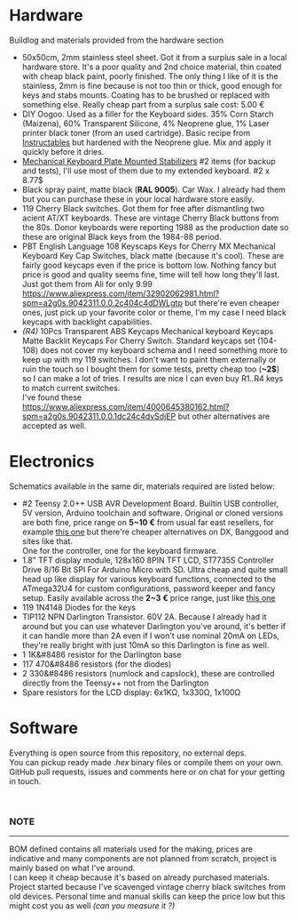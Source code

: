 # Hardware
Buildlog and materials provided from the hardware section
- 50x50cm, 2mm stainless steel sheet. Got it from a surplus sale in a local hardware store. It's a poor quality and 2nd choice
  material, thin coated with cheap black paint, poorly finished. The only thing I like of it is the stainless, 2mm is fine because
  is not too thin or thick, good enough for keys and stabs mounts. Coating has to be brushed or replaced with something else.
  Really cheap part from a surplus sale cost: 5.00 €
- DIY Oogoo. Used as a filler for the Keyboard sides. 35% Corn Starch (Maizena), 60% Transparent Silicone, 4% Neoprene glue, 1% Laser printer black toner (from an used cartridge). Basic recipe from
  [Instructables](https://www.instructables.com/id/How-To-Make-Your-Own-Sugru-Substitute/) but hardened with the Neoprene glue. Mix and apply it quickly before it dries.
- [Mechanical Keyboard Plate Mounted Stabilizers](https://www.banggood.com/Mechanical-Keyboard-Plate-Mounted-Stabilizer-6_25u-Modifier-Key-Spacebar-For-104108Keys-p-1249526.html?rmmds=search&cur_warehouse=CN)
  #2 items (for backup and tests), I'll use most of them due to my extended keyboard. #2 x 8.77$
- Black spray paint, matte black (**RAL 9005**).  Car Wax. I already had them but you can purchase these in your local hardware store easily.
- 119 Cherry Black switches. Got them for free after dismantling two acient AT/XT keyboards. These are vintage Cherry Black buttons from the 80s. Donor keyboards were reporting 1988 as the production date
  so these are original Black keys from the 1984-88 period.
- PBT English Language 108 Keyscaps Keys for Cherry MX Mechanical Keyboard Key Cap Switches, black matte (because it's cool). These are fairly good keycaps even if the price is bottom low.
  Nothing fancy but price is good and quality seems fine, time will tell how long they'll last. Just got them from Ali for only 9.99
  https://www.aliexpress.com/item/32902062981.html?spm=a2g0s.9042311.0.0.2c404c4dDWLgtp but there're even cheaper ones, just pick up your favorite color or theme, I'm my case I need black keycaps with
  backlight capabilities.
- _(R4)_ 10Pcs Transparent ABS Keycaps Mechanical keyboard Keycaps Matte Backlit Keycaps For Cherry Switch. Standard keycaps set (104-108) does not cover my keyboard schema and I need something more to
  keep up with my 119 switches. I don't want to paint them externally or ruin the touch so I bought them for some tests, pretty cheap too (**~2$**) so I can make a lot of tries. I results are nice I can
  even buy R1..R4 keys to match current switches.  
  I've found these https://www.aliexpress.com/item/4000645380162.html?spm=a2g0s.9042311.0.0.1dc24c4dvSdjEP but other alternatives are accepted as well.


# Electronics
Schematics available in the same dir, materials required are listed below:
- #2 Teensy 2.0++ USB AVR Development Board. Builtin USB controller, 5V version, Arduino toolchain and software. Original or cloned versions are both
  fine, price range on **5~10 €** from usual far east resellers, for example [this one](
      https://www.aliexpress.com/item/4000431099525.html?spm=a2g0s.9042311.0.0.5e3c4c4djyiYr1
  ) but there're cheaper alternatives on DX, Banggood and sites like that.  
  One for the controller, one for the keyboard firmware.
- 1.8" TFT display module, 128x160 8PIN TFT LCD, ST7735S Controller Drive 8/16 Bit SPI For Arduino Micro with SD.
  Ultra cheap and quite small head up like display for various keyboard functions, connected to the ATmega32U4 for
  custom configurations, password keeper and fancy setup. Easily available across the **2~3 €** price range, just like
  [this one](
      https://www.aliexpress.com/item/32906859151.html?src=google&src=google&albch=shopping&acnt=494-037-6276&isdl=y&slnk=&plac=&mtctp=&albbt=Google_7_shopping&aff_platform=google&aff_short_key=UneMJZVf&&albagn=888888&albcp=1691306153&albag=64902423734&trgt=743612850714&crea=it32906859151&netw=u&device=c&albpg=743612850714&albpd=it32906859151&gclid=EAIaIQobChMInuu7oIiq6AIVxcmyCh1Fnw5LEAQYAiABEgJ8wPD_BwE&gclsrc=aw.ds
  )
- 119 1N4148 Diodes for the keys
- TIP112 NPN Darlington Transistor. 60V 2A. Because I already had it around but you can use whatever Darlington you've around, it's better if it can handle more than 2A even if I won't use nominal 20mA on
  LEDs, they're really bright with just 10mA so this Darlington is fine as well.
- 1 1K&#8486 resistor for the Darlington base
- 117 470&#8486 resistors (for the diodes)
- 2 330&#8486 resistors (numlock and capslock), these are controlled directly from the Teensy++ not from the Darlington
- Spare resistors for the LCD display: 6x1K&#8486;, 1x330&#8486;, 1x100&#8486;


# Software
Everything is open source from this repository, no external deps.  
You can pickup ready made _.hex_ binary files or compile them on your own. GitHub pull requests, issues and comments here or on chat for your getting in touch.


&nbsp;
### NOTE
---
BOM defined contains all materials used for the making, prices are indicative and many components are not planned from scratch, project is mainly based on what I've around.  
I can keep it cheap because it's based on already purchased materials. Project started because I've scavenged vintage cherry black switches from old devices. 
Personal time and manual skills can keep the price low but this might cost you as well _(can you measure it ?)_
